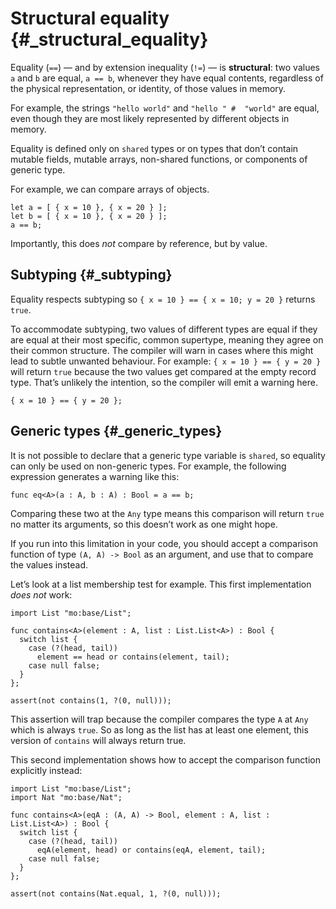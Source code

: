 # Structural equality {#_structural_equality}

Equality (`==`) — and by extension inequality (`!=`) — is **structural**: two values `a` and `b` are equal, `a == b`, whenever they have equal contents, regardless of the physical representation, or identity, of those values in memory.

For example, the strings `"hello world"` and `"hello " #  "world"` are equal, even though they are most likely represented by different objects in memory.

Equality is defined only on `shared` types or on types that don’t contain mutable fields, mutable arrays, non-shared functions, or components of generic type.

For example, we can compare arrays of objects.

``` motoko
let a = [ { x = 10 }, { x = 20 } ];
let b = [ { x = 10 }, { x = 20 } ];
a == b;
```

Importantly, this does *not* compare by reference, but by value.

## Subtyping {#_subtyping}

Equality respects subtyping so `{ x = 10 } == { x = 10; y = 20 }` returns `true`.

To accommodate subtyping, two values of different types are equal if they are equal at their most specific, common supertype, meaning they agree on their common structure. The compiler will warn in cases where this might lead to subtle unwanted behaviour. For example: `{ x = 10 } == { y = 20 }` will return `true` because the two values get compared at the empty record type. That’s unlikely the intention, so the compiler will emit a warning here.

``` motoko
{ x = 10 } == { y = 20 };
```

## Generic types {#_generic_types}

It is not possible to declare that a generic type variable is `shared`, so equality can only be used on non-generic types. For example, the following expression generates a warning like this:

``` motoko
func eq<A>(a : A, b : A) : Bool = a == b;
```

Comparing these two at the `Any` type means this comparison will return `true` no matter its arguments, so this doesn’t work as one might hope.

If you run into this limitation in your code, you should accept a comparison function of type `(A, A) -> Bool` as an argument, and use that to compare the values instead.

Let’s look at a list membership test for example. This first implementation *does not* work:

``` motoko
import List "mo:base/List";

func contains<A>(element : A, list : List.List<A>) : Bool {
  switch list {
    case (?(head, tail))
      element == head or contains(element, tail);
    case null false;
  }
};

assert(not contains(1, ?(0, null)));
```

This assertion will trap because the compiler compares the type `A` at `Any` which is always `true`. So as long as the list has at least one element, this version of `contains` will always return true.

This second implementation shows how to accept the comparison function explicitly instead:

``` motoko
import List "mo:base/List";
import Nat "mo:base/Nat";

func contains<A>(eqA : (A, A) -> Bool, element : A, list : List.List<A>) : Bool {
  switch list {
    case (?(head, tail))
      eqA(element, head) or contains(eqA, element, tail);
    case null false;
  }
};

assert(not contains(Nat.equal, 1, ?(0, null)));
```
